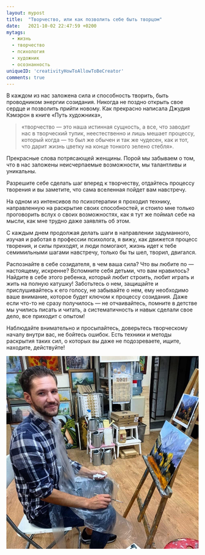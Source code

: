 ```yaml
---
layout: mypost
title:  "Творчество, или как позволить себе быть творцом"
date:   2021-10-02 22:47:59 +0200
mytags:
  - жизнь
  - творчество
  - психология
  - художник
  - осознанность
uniqueID: 'creativityHowToAllowToBeCreator'
comments: true
---
```


В каждом из нас заложена сила и способность творить, быть 
проводником энергии созидания. Никогда не поздно открыть свое 
сердце и позволить прийти новому. Как прекрасно написала Джудия Кэмэрон 
в книге «Путь художника»,
> «творчество — это наша истинная сущность, а все, 
что заводит нас в творческий тупик, неестественно и лишь мешает
процессу, который когда — то был же обычен и так же чудесен, как и тот, 
что дарит жизнь цветку на конце тонкого зелено стебля».

Прекрасные слова
потрясающей женщины. Порой мы забываем о том, что в нас заложены 
неисчерпаемые возможности, мы талантливы и уникальны.

Разрешите себе сделать шаг вперед к творчеству, отдайтесь процессу 
творения и вы заметите, что сама вселенная пойдет вам навстречу. 

На одном из интенсивов по психотерапии я проходил технику, 
направленную на раскрытие своих способностей, и стоило мне 
только проговорить вслух о своих возможностях, как я тут же 
поймал себе на мысли, как мне трудно даже заявлять об этом. 

С каждым днем продолжая делать шаги в направлении задуманного, 
изучая и работая в профессии психолога, я вижу, как движется 
процесс творения, и силы приходят, и люди помогают, жизнь идет
к тебе семимильными шагами навстречу, только бы ты шел, творил, 
двигался. 

Распознайте в себе созидателя, в чем ваша сила? Что вы 
любите по — настоящему, искренне? Вспомните себя детьми, что вам нравилось?
Найдите в себе этого ребенка, который любит строить, любит играть и жить 
на полную катушку! Заботьтесь о нем, защищайте и прислушивайтесь к его голосу,
не забывайте о нем, ему необходимо ваше внимание, которое будет ключом 
к процессу созидания. Даже если что-то не сразу получилось — 
не отчаивайтесь, помните в детстве мы учились писать и читать, 
а систематичность и навык сделали свое дело, все приходит с опытом! 

Наблюдайте внимательно и просыпайтесь, доверьтесь творческому началу 
внутри вас, не бойтесь ошибок. Есть техники и методы раскрытия таких сил,
о которых вы даже не подозреваете, ищите, находите, действуйте!

![Image](/img/blog/posts/painting.jpg)